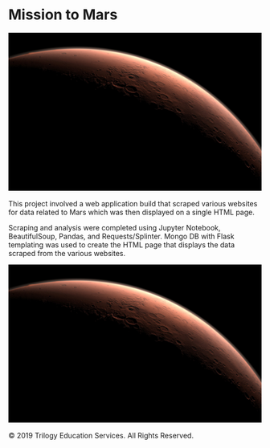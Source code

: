 # Mission to Mars

![mission_to_mars](mission_to_mars.jpg)

This project involved a web application build that scraped various websites for data related to Mars which was then displayed on a single HTML page.

Scraping and analysis were completed using Jupyter Notebook, BeautifulSoup, Pandas, and Requests/Splinter.  Mongo DB with Flask templating was used to create the HTML page that displays the data scraped from the various websites.

![mission_to_mars](mission_to_mars.jpg)

© 2019 Trilogy Education Services. All Rights Reserved.

